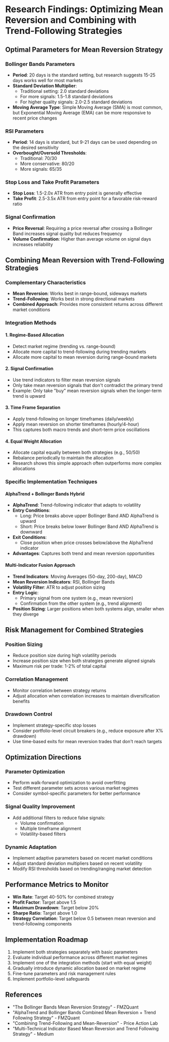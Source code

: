 # Research Findings: Optimizing Mean Reversion and Combining with Trend-Following Strategies

## Optimal Parameters for Mean Reversion Strategy

### Bollinger Bands Parameters
- **Period**: 20 days is the standard setting, but research suggests 15-25 days works well for most markets
- **Standard Deviation Multiplier**: 
  - Traditional setting: 2.0 standard deviations
  - For more signals: 1.5-1.8 standard deviations
  - For higher quality signals: 2.0-2.5 standard deviations
- **Moving Average Type**: Simple Moving Average (SMA) is most common, but Exponential Moving Average (EMA) can be more responsive to recent price changes

### RSI Parameters
- **Period**: 14 days is standard, but 9-21 days can be used depending on the desired sensitivity
- **Overbought/Oversold Thresholds**:
  - Traditional: 70/30
  - More conservative: 80/20
  - More signals: 65/35

### Stop Loss and Take Profit Parameters
- **Stop Loss**: 1.5-2.0x ATR from entry point is generally effective
- **Take Profit**: 2.5-3.5x ATR from entry point for a favorable risk-reward ratio

### Signal Confirmation
- **Price Reversal**: Requiring a price reversal after crossing a Bollinger Band increases signal quality but reduces frequency
- **Volume Confirmation**: Higher than average volume on signal days increases reliability

## Combining Mean Reversion with Trend-Following Strategies

### Complementary Characteristics
- **Mean Reversion**: Works best in range-bound, sideways markets
- **Trend-Following**: Works best in strong directional markets
- **Combined Approach**: Provides more consistent returns across different market conditions

### Integration Methods

#### 1. Regime-Based Allocation
- Detect market regime (trending vs. range-bound)
- Allocate more capital to trend-following during trending markets
- Allocate more capital to mean reversion during range-bound markets

#### 2. Signal Confirmation
- Use trend indicators to filter mean reversion signals
- Only take mean reversion signals that don't contradict the primary trend
- Example: Only take "buy" mean reversion signals when the longer-term trend is upward

#### 3. Time Frame Separation
- Apply trend-following on longer timeframes (daily/weekly)
- Apply mean reversion on shorter timeframes (hourly/4-hour)
- This captures both macro trends and short-term price oscillations

#### 4. Equal Weight Allocation
- Allocate capital equally between both strategies (e.g., 50/50)
- Rebalance periodically to maintain the allocation
- Research shows this simple approach often outperforms more complex allocations

### Specific Implementation Techniques

#### AlphaTrend + Bollinger Bands Hybrid
- **AlphaTrend**: Trend-following indicator that adapts to volatility
- **Entry Conditions**:
  - Long: Price breaks above upper Bollinger Band AND AlphaTrend is upward
  - Short: Price breaks below lower Bollinger Band AND AlphaTrend is downward
- **Exit Conditions**: 
  - Close position when price crosses below/above the AlphaTrend indicator
- **Advantages**: Captures both trend and mean reversion opportunities

#### Multi-Indicator Fusion Approach
- **Trend Indicators**: Moving Averages (50-day, 200-day), MACD
- **Mean Reversion Indicators**: RSI, Bollinger Bands
- **Volatility Filter**: ATR to adjust position sizing
- **Entry Logic**: 
  - Primary signal from one system (e.g., mean reversion)
  - Confirmation from the other system (e.g., trend alignment)
- **Position Sizing**: Larger positions when both systems align, smaller when they diverge

## Risk Management for Combined Strategies

### Position Sizing
- Reduce position size during high volatility periods
- Increase position size when both strategies generate aligned signals
- Maximum risk per trade: 1-2% of total capital

### Correlation Management
- Monitor correlation between strategy returns
- Adjust allocation when correlation increases to maintain diversification benefits

### Drawdown Control
- Implement strategy-specific stop losses
- Consider portfolio-level circuit breakers (e.g., reduce exposure after X% drawdown)
- Use time-based exits for mean reversion trades that don't reach targets

## Optimization Directions

### Parameter Optimization
- Perform walk-forward optimization to avoid overfitting
- Test different parameter sets across various market regimes
- Consider symbol-specific parameters for better performance

### Signal Quality Improvement
- Add additional filters to reduce false signals:
  - Volume confirmation
  - Multiple timeframe alignment
  - Volatility-based filters

### Dynamic Adaptation
- Implement adaptive parameters based on recent market conditions
- Adjust standard deviation multipliers based on recent volatility
- Modify RSI thresholds based on trending/ranging market detection

## Performance Metrics to Monitor

- **Win Rate**: Target 40-50% for combined strategy
- **Profit Factor**: Target above 1.5
- **Maximum Drawdown**: Target below 20%
- **Sharpe Ratio**: Target above 1.0
- **Strategy Correlation**: Target below 0.5 between mean reversion and trend-following components

## Implementation Roadmap

1. Implement both strategies separately with basic parameters
2. Evaluate individual performance across different market regimes
3. Implement one of the integration methods (start with equal weight)
4. Gradually introduce dynamic allocation based on market regime
5. Fine-tune parameters and risk management rules
6. Implement portfolio-level safeguards

## References
- "The Bollinger Bands Mean Reversion Strategy" - FMZQuant
- "AlphaTrend and Bollinger Bands Combined Mean Reversion + Trend Following Strategy" - FMZQuant
- "Combining Trend-Following and Mean-Reversion" - Price Action Lab
- "Multi-Technical Indicator Based Mean Reversion and Trend Following Strategy" - Medium
